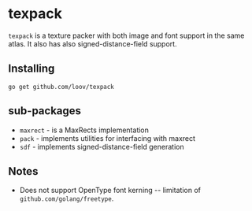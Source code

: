 # texpack

`texpack` is a texture packer with both image and font support in the same atlas.
It also has also signed-distance-field support.

## Installing

```
go get github.com/loov/texpack
```

## sub-packages

* `maxrect` - is a MaxRects implementation
* `pack` - implements utilities for interfacing with maxrect
* `sdf` - implements signed-distance-field generation

## Notes

* Does not support OpenType font kerning -- limitation of `github.com/golang/freetype`.